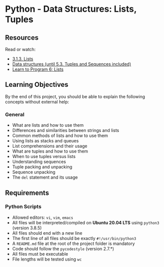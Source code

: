 # Python - Data Structures: Lists, Tuples

## Resources
Read or watch:
- [3.1.3. Lists](https://docs.python.org/3/tutorial/introduction.html#lists)
- [Data structures (until 5.3. Tuples and Sequences included)](https://docs.python.org/3/tutorial/datastructures.html)
- [Learn to Program 6: Lists](https://www.youtube.com/watch?v=A1HUzrvS-Pw)

## Learning Objectives
By the end of this project, you should be able to explain the following concepts without external help:

### General
- What are lists and how to use them
- Differences and similarities between strings and lists
- Common methods of lists and how to use them
- Using lists as stacks and queues
- List comprehensions and their usage
- What are tuples and how to use them
- When to use tuples versus lists
- Understanding sequences
- Tuple packing and unpacking
- Sequence unpacking
- The `del` statement and its usage

## Requirements

### Python Scripts
- Allowed editors: `vi`, `vim`, `emacs`
- All files will be interpreted/compiled on **Ubuntu 20.04 LTS** using `python3` (version 3.8.5)
- All files should end with a new line
- The first line of all files should be exactly `#!/usr/bin/python3`
- A `README.md` file at the root of the project folder is mandatory
- Code should follow the `pycodestyle` (version 2.7.\*)
- All files must be executable
- File lengths will be tested using `wc`
